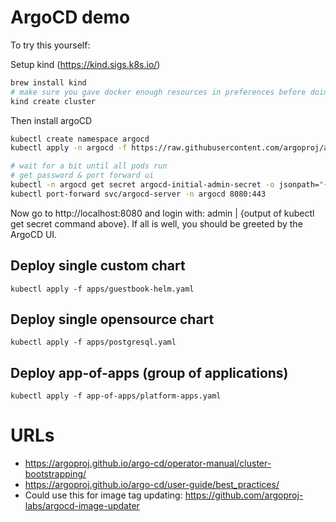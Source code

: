 # ArgoCD demo

To try this yourself:

Setup kind (https://kind.sigs.k8s.io/)
```bash
brew install kind
# make sure you gave docker enough resources in preferences before doing this step
kind create cluster
```

Then install argoCD

```bash
kubectl create namespace argocd
kubectl apply -n argocd -f https://raw.githubusercontent.com/argoproj/argo-cd/stable/manifests/install.yaml

# wait for a bit until all pods run
# get password & port forward ui
kubectl -n argocd get secret argocd-initial-admin-secret -o jsonpath="{.data.password}" | base64 -d
kubectl port-forward svc/argocd-server -n argocd 8080:443
```

Now go to http://localhost:8080 and login with: admin | {output of kubectl get secret command above}. If all is well, you should be greeted by the ArgoCD UI.

## Deploy single custom chart
```
kubectl apply -f apps/guestbook-helm.yaml
```

## Deploy single opensource chart
```
kubectl apply -f apps/postgresql.yaml
```

## Deploy app-of-apps (group of applications)
```
kubectl apply -f app-of-apps/platform-apps.yaml
```


# URLs
- https://argoproj.github.io/argo-cd/operator-manual/cluster-bootstrapping/
- https://argoproj.github.io/argo-cd/user-guide/best_practices/
- Could use this for image tag updating: https://github.com/argoproj-labs/argocd-image-updater


